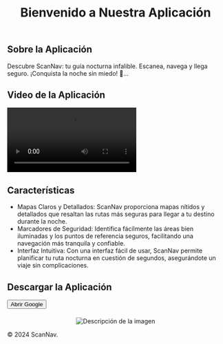 <!DOCTYPE html>
<html lang="es">
<head>
    <meta charset="UTF-8">
    <meta name="viewport" content="width=device-width, initial-scale=1.0">
    <title>Promoción de la Aplicación</title>
    <link rel="stylesheet" href="styles.css">
    <style>
        /* CSS para centrar la imagen */
        .center-image {
            display: flex;
            justify-content: center;
            align-items: center;
            margin-top: 20px;
        }
        .center-image img {
            max-width: 100%;
            height: auto;
        }
    </style>
</head>
<body>
    <header>
        <h1>Bienvenido a Nuestra Aplicación</h1>
    </header>
    <main>
        <section id="about">
            <h2>Sobre la Aplicación</h2>
            <p>Descubre ScanNav: tu guía nocturna infalible. Escanea, navega y llega seguro. ¡Conquista la noche sin miedo! 🚀...</p>
        </section>
        <section id="video">
            <h2>Video de la Aplicación</h2>
            <video controls>
                <source src="nidia-scannav_vEcJhRoP.mp4" type="video/mp4">
                Tu navegador no soporta la reproducción de videos.
            </video>
        </section>
        <section id="features">
            <h2>Características</h2>
            <ul>
                <li>Mapas Claros y Detallados: ScanNav proporciona mapas nítidos y detallados que resaltan las rutas más seguras para llegar a tu destino durante la noche.</li>
                <li>Marcadores de Seguridad: Identifica fácilmente las áreas bien iluminadas y los puntos de referencia seguros, facilitando una navegación más tranquila y confiable.</li>
                <li>Interfaz Intuitiva: Con una interfaz fácil de usar, ScanNav permite planificar tu ruta nocturna en cuestión de segundos, asegurándote un viaje sin complicaciones.</li>
            </ul>
        </section>
        <section id="download">
            <h2>Descargar la Aplicación</h2>
            <button onclick="openGoogle()">Abrir Google</button>
        </section>
        <!-- Sección de imagen centrada -->
        <section class="center-image">
            <img src="ruta-de-tu-imagen.jpg" alt="Descripción de la imagen">
        </section>
    </main>
    <footer>
        <p>&copy; 2024 ScanNav.</p>
    </footer>
    <script src="script.js"></script>
</body>
</html>
